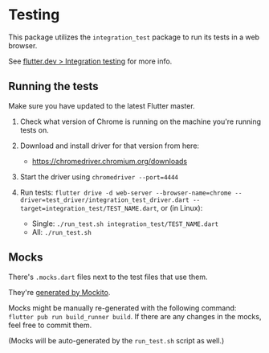 # Testing

This package utilizes the `integration_test` package to run its tests in a web browser.

See [flutter.dev > Integration testing](https://flutter.dev/docs/testing/integration-tests) for more info.

## Running the tests

Make sure you have updated to the latest Flutter master.

1. Check what version of Chrome is running on the machine you're running tests on.

2. Download and install driver for that version from here:
    * <https://chromedriver.chromium.org/downloads>

3. Start the driver using `chromedriver --port=4444`

4. Run tests: `flutter drive -d web-server --browser-name=chrome --driver=test_driver/integration_test_driver.dart --target=integration_test/TEST_NAME.dart`, or (in Linux):

    * Single: `./run_test.sh integration_test/TEST_NAME.dart`
    * All: `./run_test.sh`

## Mocks

There's `.mocks.dart` files next to the test files that use them.

They're [generated by Mockito](https://github.com/dart-lang/mockito/blob/master/NULL_SAFETY_README.md#code-generation).

Mocks might be manually re-generated with the following command: `flutter pub run build_runner build`. If there are any changes in the mocks, feel free to commit them.

(Mocks will be auto-generated by the `run_test.sh` script as well.)
